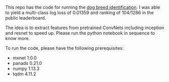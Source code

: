 This repo has the code for running the [dog breed identification](https://www.kaggle.com/c/dog-breed-identification). I was able to yield a multi-class log loss of 0.01359 and ranking of 104/1286 in the public leaderboard.

The idea is to extract features from pretrained ConvNets including inception and resnet to speed up. Please run the python notebook in sequence to know more.

To run the code, please have the following prerequisites:
- mxnet 1.0.0
- panads 0.21.0
- numpy 1.13.3
- tqdm 4.11.2
